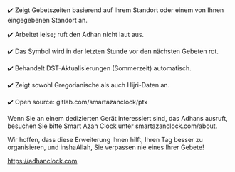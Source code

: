 ﻿✔️ Zeigt Gebetszeiten basierend auf Ihrem Standort oder einem von Ihnen eingegebenen Standort an.

✔️ Arbeitet leise; ruft den Adhan nicht laut aus.

✔️ Das Symbol wird in der letzten Stunde vor den nächsten Gebeten rot.

✔️ Behandelt DST-Aktualisierungen (Sommerzeit) automatisch.

✔️ Zeigt sowohl Gregorianische als auch Hijri-Daten an.

✔️ Open source: gitlab.com/smartazanclock/ptx

Wenn Sie an einem dedizierten Gerät interessiert sind, das Adhans ausruft, besuchen Sie bitte Smart Azan Clock unter smartazanclock.com/about.

Wir hoffen, dass diese Erweiterung Ihnen hilft, Ihren Tag besser zu organisieren, und inshaAllah, Sie verpassen nie eines Ihrer Gebete!

https://adhanclock.com